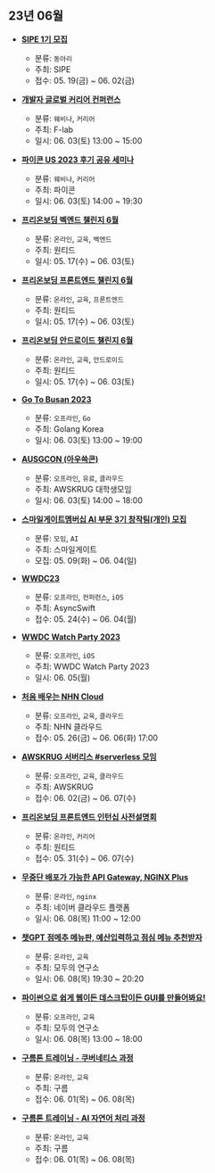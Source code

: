 ## 23년 06월
- __[SIPE 1기 모집](https://sipe.team/)__
  - 분류: `동아리`
  - 주최: SIPE
  - 접수: 05. 19(금) ~ 06. 02(금)
  
- __[개발자 글로벌 커리어 컨퍼런스](https://festa.io/events/3529)__
  - 분류: `웨비나`, `커리어`
  - 주최: F-lab
  - 일시: 06. 03(토) 13:00 ~ 15:00
- __[파이콘 US 2023 후기 공유 세미나](https://festa.io/events/3554)__
  - 분류: `웨비나`, `커리어`
  - 주최: 파이콘
  - 일시: 06. 03(토) 14:00 ~ 19:30
- __[프리온보딩 벡엔드 챌린지 6월](https://www.wanted.co.kr/events/pre_challenge_be_8)__
  - 분류: `온라인`, `교육`, `벡엔드`
  - 주최: 원티드
  - 일시: 05. 17(수) ~ 06. 03(토)
- __[프리온보딩 프론트엔드 챌린지 6월](https://www.wanted.co.kr/events/pre_challenge_fe_10)__
  - 분류: `온라인`, `교육`, `프론트엔드`
  - 주최: 원티드
  - 일시: 05. 17(수) ~ 06. 03(토)
- __[프리온보딩 안드로이드 챌린지 6월](https://www.wanted.co.kr/events/pre_challenge_android_3)__
  - 분류: `온라인`, `교육`, `안드로이드`
  - 주최: 원티드
  - 일시: 05. 17(수) ~ 06. 03(토)
- __[Go To Busan 2023](https://festa.io/events/3363)__
  - 분류: `오프라인`, `Go`
  - 주최: Golang Korea
  - 일시: 06. 03(토) 13:00 ~ 19:00
- __[AUSGCON (아우쓱콘)](https://festa.io/events/3504)__
  - 분류: `오프라인`, `유료`, `클라우드`
  - 주최: AWSKRUG 대학생모임
  - 일시: 06. 03(토) 14:00 ~ 18:00
- __[스마일게이트멤버십 AI 부문 3기 창작팀(개인) 모집](https://futurelab.center/front/program/program-view?G_MENU_SEQ=&contSeq=704)__
  - 분류: `모임`, `AI`
  - 주최: 스마일게이트
  - 모집: 05. 09(화) ~ 06. 04(일)
- __[WWDC23](https://festa.io/events/3547)__
  - 분류: `오프라인`, `컨퍼런스`, `iOS`
  - 주최: AsyncSwift
  - 접수: 05. 24(수) ~ 06. 04(월)
- __[WWDC Watch Party 2023](https://www.meetup.com/ko-KR/seoul-ios-meetup/events/293796757/)__
  - 분류: `오프라인`, `iOS`
  - 주최: WWDC Watch Party 2023
  - 일시: 06. 05(월)
- __[처음 배우는 NHN Cloud](https://www.nhncloud.com/kr/edu/attend/detail/8d6c7b01-626e-4270-a931-bbda15a8cd66?utm_source=github_dev_event&utm_medium=post&utm_campaign=edu&utm_content=0526_authorclass)__
  - 분류: `오프라인`, `교육`, `클라우드`
  - 주최: NHN 클라우드
  - 접수: 05. 26(금) ~ 06. 06(화) 17:00
- __[AWSKRUG 서버리스 #serverless 모임](https://www.meetup.com/awskrug/events/293608432/)__
  - 분류: `오프라인`, `교육`, `클라우드`
  - 주최: AWSKRUG
  - 접수: 06. 02(금) ~ 06. 07(수)
- __[프리온보딩 프론트엔드 인턴십 사전설명회](https://www.wanted.co.kr/events/pre_apply_23_06)__
  - 분류: `온라인`, `커리어`
  - 주최: 원티드
  - 접수: 05. 31(수) ~ 06. 07(수)
- __[무중단 배포가 가능한 API Gateway, NGINX Plus](https://app.livestorm.co/naver-cloud/solutions-showcase-api-gateway-nginx-plus2)__
  - 분류: `온라인`, `nginx`
  - 주최: 네이버 클라우드 플랫폼
  - 일시: 06. 08(목) 11:00 ~ 12:00
- __[챗GPT 점메추 메뉴판, 예산입력하고 점심 메뉴 추천받자](https://aifactory.space/competition/2374/discussion/368)__
  - 분류: `온라인`, `교육`
  - 주최: 모두의 연구소
  - 일시: 06. 08(목) 19:30 ~ 20:20
- __[파이썬으로 쉽게 웹이든 데스크탑이든 GUI를 만들어봐요!](https://festa.io/events/3587)__
  - 분류: `오프라인`, `교육`
  - 주최: 모두의 연구소
  - 일시: 06. 08(목) 13:00 ~ 18:00
- __[구름톤 트레이닝 - 쿠버네티스 과정](https://kdt.goorm.io/?utm_source=github_dev_event)__
  - 분류: `온라인`, `교육`
  - 주최: 구름
  - 접수: 06. 01(목) ~ 06. 08(목)
- __[구름톤 트레이닝 - AI 자연어 처리 과정](https://kdt.goorm.io/?utm_source=github_dev_event)__
  - 분류: `온라인`, `교육`
  - 주최: 구름
  - 접수: 06. 01(목) ~ 06. 08(목)